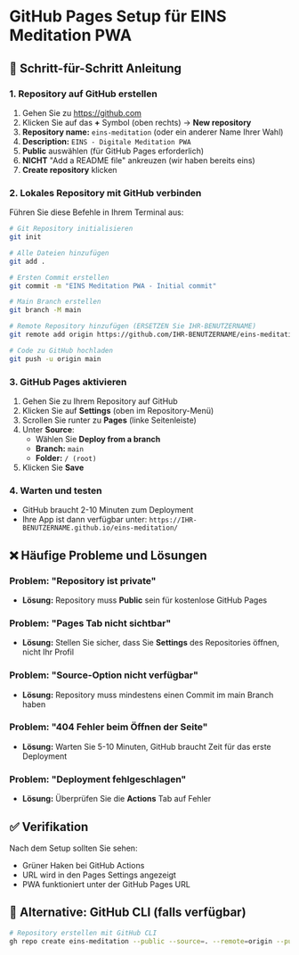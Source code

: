 # GitHub Pages Setup für EINS Meditation PWA

## 🚀 Schritt-für-Schritt Anleitung

### 1. Repository auf GitHub erstellen

1. Gehen Sie zu https://github.com
2. Klicken Sie auf das **+** Symbol (oben rechts) → **New repository**
3. **Repository name:** `eins-meditation` (oder ein anderer Name Ihrer Wahl)
4. **Description:** `EINS - Digitale Meditation PWA`
5. **Public** auswählen (für GitHub Pages erforderlich)
6. **NICHT** "Add a README file" ankreuzen (wir haben bereits eins)
7. **Create repository** klicken

### 2. Lokales Repository mit GitHub verbinden

Führen Sie diese Befehle in Ihrem Terminal aus:

```bash
# Git Repository initialisieren
git init

# Alle Dateien hinzufügen
git add .

# Ersten Commit erstellen
git commit -m "EINS Meditation PWA - Initial commit"

# Main Branch erstellen
git branch -M main

# Remote Repository hinzufügen (ERSETZEN Sie IHR-BENUTZERNAME)
git remote add origin https://github.com/IHR-BENUTZERNAME/eins-meditation.git

# Code zu GitHub hochladen
git push -u origin main
```

### 3. GitHub Pages aktivieren

1. Gehen Sie zu Ihrem Repository auf GitHub
2. Klicken Sie auf **Settings** (oben im Repository-Menü)
3. Scrollen Sie runter zu **Pages** (linke Seitenleiste)
4. Unter **Source**:
   - Wählen Sie **Deploy from a branch**
   - **Branch:** `main`
   - **Folder:** `/ (root)`
5. Klicken Sie **Save**

### 4. Warten und testen

- GitHub braucht 2-10 Minuten zum Deployment
- Ihre App ist dann verfügbar unter: `https://IHR-BENUTZERNAME.github.io/eins-meditation/`

## ❌ Häufige Probleme und Lösungen

### Problem: "Repository ist private"
- **Lösung:** Repository muss **Public** sein für kostenlose GitHub Pages

### Problem: "Pages Tab nicht sichtbar"
- **Lösung:** Stellen Sie sicher, dass Sie **Settings** des Repositories öffnen, nicht Ihr Profil

### Problem: "Source-Option nicht verfügbar"
- **Lösung:** Repository muss mindestens einen Commit im main Branch haben

### Problem: "404 Fehler beim Öffnen der Seite"
- **Lösung:** Warten Sie 5-10 Minuten, GitHub braucht Zeit für das erste Deployment

### Problem: "Deployment fehlgeschlagen"
- **Lösung:** Überprüfen Sie die **Actions** Tab auf Fehler

## ✅ Verifikation

Nach dem Setup sollten Sie sehen:
- Grüner Haken bei GitHub Actions
- URL wird in den Pages Settings angezeigt
- PWA funktioniert unter der GitHub Pages URL

## 🔧 Alternative: GitHub CLI (falls verfügbar)

```bash
# Repository erstellen mit GitHub CLI
gh repo create eins-meditation --public --source=. --remote=origin --push
```
